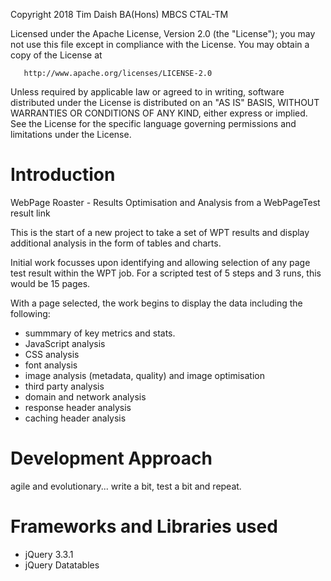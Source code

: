   Copyright 2018 Tim Daish BA(Hons) MBCS CTAL-TM

   Licensed under the Apache License, Version 2.0 (the "License");
   you may not use this file except in compliance with the License.
   You may obtain a copy of the License at

       http://www.apache.org/licenses/LICENSE-2.0

   Unless required by applicable law or agreed to in writing, software
   distributed under the License is distributed on an "AS IS" BASIS,
   WITHOUT WARRANTIES OR CONDITIONS OF ANY KIND, either express or implied.
   See the License for the specific language governing permissions and
   limitations under the License.


# Introduction
WebPage Roaster - Results Optimisation and Analysis from a WebPageTest result link

This is the start of a new project to take a set of WPT results and display additional analysis in the form of tables and charts.

Initial work focusses upon identifying and allowing selection of any page test result within the WPT job. For a scripted test of 5 steps and 3 runs, this would be 15 pages.

With a page selected, the work begins to display the data including the following:
- summmary of key metrics and stats.
- JavaScript analysis
- CSS analysis
- font analysis
- image analysis (metadata, quality) and image optimisation
- third party analysis
- domain and network analysis
- response header analysis
- caching header analysis

# Development Approach
agile and evolutionary... write a bit, test a bit and repeat.

# Frameworks and Libraries used
- jQuery 3.3.1
- jQuery Datatables
